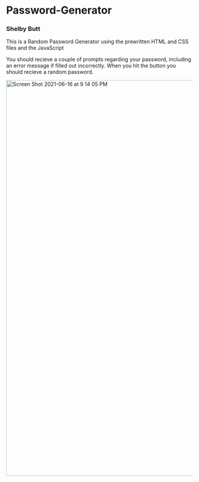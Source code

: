 # Password-Generator

### Shelby Butt



<p>
This is a Random Password Generator using the prewritten HTML and CSS files and the JavaScript
<p>
You should recieve a couple of prompts regarding your password, including an error message if filled out incorrectly. When you hit the button you should recieve a random password. 

<p>
<img width="1069" alt="Screen Shot 2021-06-16 at 9 14 05 PM" src="https://user-images.githubusercontent.com/82404980/122315364-e6360800-cee7-11eb-89b2-56d26d3f7c7c.png">